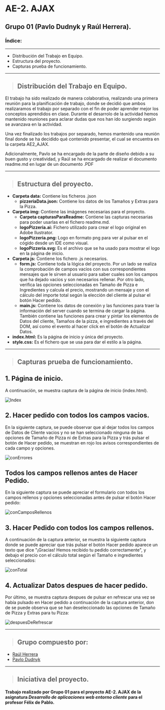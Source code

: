 # AE-2. AJAX 
## Grupo 01  (Pavlo Dudnyk y Raúl Herrera).


### Índice:
---
* Distribución del Trabajo en Equipo.
* Estructura del proyecto.
* Capturas prueba de funcionamiento.

---
>## Distribución del Trabajo en Equipo.

El trabajo ha sido realizado de manera colaborativa, realizando una primera reunión para la planificación de trabajo, donde se decidió que ambos realizaramos el trabajo por separado con el fin de poder aprender mejor los conceptos aprendidos en clase. Durante el desarrolo de la actividad hemos mantenido reuniones para aclarar dudas que nos han ido surgiendo según se avanzava en la actividad. 

Una vez finalizado los trabajos por separado, hemos mantenido una reunión final donde se ha decidido qué contenido presentar, el cual se encuentra en la carpeta AE2_AJAX.

Adicionalmente, Pavlo se ha encargado de la parte de diseño debido a su buen gusto y creatividad, y Raúl se ha encargado de realizar el documento readme.md en lugar de un documento .PDF

---
>## Estructura del proyecto.

* **Carpeta data:** Contiene los ficheros .json
    * **pizzeriaData.json:** Contiene los datos de los Tamaños y Extras para la Pizza.
* **Carpeta img:** Contiene las imágenes necesarias para el proyecto.
    * **Carpeta capturasParaReadme:** Contiene las capturas necesarias para poder usarlas en el fichero readme.md.
    * **logoPizzeria.ai:** Fichero utilizado para crear el logo original en Adobe Ilustrator.
    * **logoPizzeria.png:** Logo en formato png para ver al pulsar en el cógido desde un IDE como visual.
    * **logoPizzeria.svg:** Es el archivo que se ha usado para mostrar el logo en la página de inicio.
* **Carpeta js:** Contiene los fichero .js necesarios.
    * **form.js:** Contiene toda la lógica del proyecto.
    Por un lado se realiza la comprobación de campos vacios con sus correspondientes mensajes que le sirven al usuario para saber cuales son los campos que ha dejado vacios y son necesarios rellenar. 
    Por otro lado, verifica las opciones seleccionadas en Tamaño de Pizza e Ingredientes y calcula el precio, mostrando un mensaje y con el cálculo del importe total según la elección del cliente al pulsar el botón Hacer pedido.  
    * **main.js:** Contiene los datos de conexión y las funciones para traer la información del server cuando se termina de cargar la página. También contiene las funciones para crear y pintar los elementos de Datos del cliente, Tamaños de la pizza, e ingredientes a través del DOM, así como el evento al hacer click en el botón de Actualizar Datos.
* **index.html:** Es la página de inicio y única del proyecto. 
* **style.css:** Es el fichero que se usa para dar el estilo a la página.
---

>## Capturas prueba de funcionamiento.  
## 1. Página de inicio.<br> 

A continuación, se muestra captura de la página de inicio (index.html).<br>

![Index](./AE2_AJAX/img/capturasparaReadme/1.index.jpeg)

## 2. Hacer pedido con todos los campos vacios.
En la siguiente captura, se puede observar que al dejar todos los campos de Datos de Cliente vacios y no se han seleccionado ninguna de las opciones de Tamaño de Pizza ni de Extras para la Pizza y trás pulsar el botón de Hacer pedido, se muestran en rojo los avisos correspondientes de cada campo y opciones.

![conErrores](./AE2_AJAX/img/capturasParaReadme/2.conErrores.jpeg)

## Todos los campos rellenos antes de Hacer Pedido.

En la siguiente captura se puede apreciar el formulario con todos los campos rellenos y opciones seleccionadas antes de pulsar el botón Hacer pedido:

![conCamposRellenos](./AE2_AJAX/img/capturasParaReadme/3.conCamposRellenos.jpeg)

## 3. Hacer Pedido con todos los campos rellenos.

A continuación de la captura anterior, se muestra la siguiente captura donde se puede apreciar que trás pulsar el botón Hacer pedido aparece un texto que dice "¡Gracias! Hemos recibido tu pedido correctamente", y debajo el precio con el cálculo total según el Tamaño e ingredientes seleccionados:

![conTotal](./AE2_AJAX/img/capturasParaReadme/4.conTotal.jpeg)

## 4. Actualizar Datos despues de hacer pedido.

Por último, se muestra captura despues de pulsar en refrescar una vez se había pulsado en Hacer pedido a continuación de la captura anterior, don de se puede observa que se han deseleccionado las opciones de Tamaño de Pizza y Extras para tu Pizza:

![despuesDeRefrescar](./AE2_AJAX/img/capturasParaReadme/5.despuesDeRefrecar.jpg)

---
>## Grupo compuesto por:

* [Raúl Herrera](https://www.linkedin.com/in/raúl-herrera-gil/)
* [Pavlo Dudnyk](https://www.linkedin.com/in/pavlo-dudnyk/)

---

>## Iniciativa del **proyecto**.

#### Trabajo realizado por **Grupo 01** para el proyecto **AE-2. AJAX**  de la asignatura ***Desarrollo de aplicaciones web entorno cliente*** para el profesor **Félix de Pablo**.